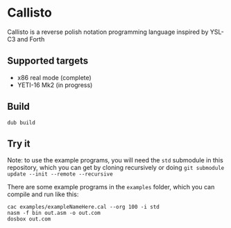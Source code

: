 # Callisto
Callisto is a reverse polish notation programming
language inspired by YSL-C3 and Forth

## Supported targets
- x86 real mode (complete)
- YETI-16 Mk2 (in progress)

## Build
```
dub build
```

## Try it
Note: to use the example programs, you will need the `std` submodule in this repository,
which you can get by cloning recursively or
doing `git submodule update --init --remote --recursive`

There are some example programs in the `examples` folder, which you can compile
and run like this:
```
cac examples/exampleNameHere.cal --org 100 -i std
nasm -f bin out.asm -o out.com
dosbox out.com
```

